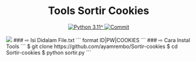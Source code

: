 <h1 align="center"><b>Tools Sortir Cookies </b></h1>
<div align="center">
  <a href="https://github.com/ayamrembo">
    <img alt="Python 3.11^" src="https://img.shields.io/badge/Python-3.11^-success.svg"/>
  </a>
  <a href="https://github.com/ayamrembo">
    <img alt="Commit" src="https://img.shields.io/github/last-commit/Fall-Xavier/zmbf.svg"/>
  </a>
</div>
<br>

<img src="https://i.ibb.co/TM8DZkt/Picsart-24-01-15-23-45-48-509.jpg">
### ⇨  Isi Didalam File.txt
```
format ID|PW|COOKIES
```
### ⇨  Cara Instal Tools
```
$ git clone https://github.com/ayamrembo/Sortir-cookies
$ cd Sortir-cookies
$ python sortir.py
```
